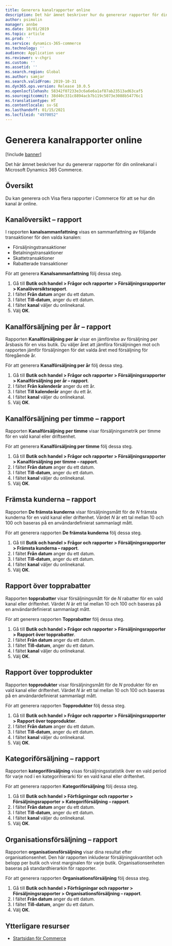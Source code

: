 ```yaml
---
title: Generera kanalrapporter online
description: Det här ämnet beskriver hur du genererar rapporter för din onlinekanal i Microsoft Dynamics 365 Commerce.
author: psimolin
manager: annbe
ms.date: 10/01/2019
ms.topic: article
ms.prod: ''
ms.service: dynamics-365-commerce
ms.technology: ''
audience: Application user
ms.reviewer: v-chgri
ms.custom: ''
ms.assetid: ''
ms.search.region: Global
ms.author: samjar
ms.search.validFrom: 2019-10-31
ms.dyn365.ops.version: Release 10.0.5
ms.openlocfilehash: 58342f07233e3c6a6e6a1af87ab23513ad63caf5
ms.sourcegitcommit: 38d40c331c8894acb7b119c5073e3088b54776c1
ms.translationtype: HT
ms.contentlocale: sv-SE
ms.lasthandoff: 01/15/2021
ms.locfileid: "4970052"
---
```

# <a name="generate-online-channel-reports"></a>Generera kanalrapporter online


[!include [banner](includes/banner.md)]

Det här ämnet beskriver hur du genererar rapporter för din onlinekanal i Microsoft Dynamics 365 Commerce.

## <a name="overview"></a>Översikt

Du kan generera och Visa flera rapporter i Commerce för att se hur din kanal är online.

## <a name="channel-summary-report"></a>Kanalöversikt – rapport

I rapporten **kanalsammanfattning** visas en sammanfattning av följande transaktioner för den valda kanalen:

- Försäljningstransaktioner
- Betalningstransaktioner
- Skattetransaktioner
- Rabatterade transaktioner

För att generera **Kanalsammanfattning** följ dessa steg.

1. Gå till **Butik och handel \> Frågor och rapporter \> Försäljningsrapporter \> Kanalöversiktsrapport**.
1. I fältet **Från datum** anger du ett datum.
1. I fältet **Till-datum**, anger du ett datum.
1. I fältet **kanal** väljer du onlinekanal.
1. Välj **OK**.
 
## <a name="channel-sales-by-year-report"></a>Kanalförsäljning per år – rapport 

Rapporten **Kanalförsäljning per år** visar en jämförelse av försäljning per årsbasis för en viss butik. Du väljer året att jämföra försäljningen mot och rapporten jämför försäljningen för det valda året med försäljning för föregående år.

För att generera **Kanalförsäljning per år** följ dessa steg.

1. Gå till **Butik och handel \> Frågor och rapporter \> Försäljningsrapporter \> Kanalförsäljning per år – rapport**.
1. I fältet **Från kalenderår** anger du ett år.
1. I fältet **Till kalenderår** anger du ett år.
1. I fältet **kanal** väljer du onlinekanal.
1. Välj **OK**.

## <a name="channel-sales-by-hour-report"></a>Kanalförsäljning per timme – rapport

Rapporten **Kanalförsäljning per timme** visar försäljningsmetrik per timme för en vald kanal eller driftsenhet.

För att generera **Kanalförsäljning per timme** följ dessa steg.

1. Gå till **Butik och handel \> Frågor och rapporter \> Försäljningsrapporter \> Kanalförsäljning per timme – rapport**.
1. I fältet **Från datum** anger du ett datum.
1. I fältet **Till-datum**, anger du ett datum.
1. I fältet **kanal** väljer du onlinekanal.
1. Välj **OK**.

## <a name="top-customers-report"></a>Främsta kunderna – rapport

Rapporten **De främsta kunderna** visar försäljningsmått för de *N* främsta kunderna för en vald kanal eller driftenhet. Värdet *N* är ett tal mellan 10 och 100 och baseras på en användardefinierat sammanlagt mått.

För att generera rapporten **De främsta kunderna** följ dessa steg.

1. Gå till **Butik och handel \> Frågor och rapporter \> Försäljningsrapporter \> Främsta kunderna – rapport**.
1. I fältet **Från datum** anger du ett datum.
1. I fältet **Till-datum**, anger du ett datum.
1. I fältet **kanal** väljer du onlinekanal.
1. Välj **OK**.

## <a name="top-discounts-report"></a>Rapport över topprabatter

Rapporten **topprabatter** visar försäljningsmått för de *N* rabatter för en vald kanal eller driftenhet. Värdet *N* är ett tal mellan 10 och 100 och baseras på en användardefinierat sammanlagt mått.

För att generera rapporten **Topprabatter** följ dessa steg.

1. Gå till **Butik och handel \> Frågor och rapporter \> Försäljningsrapporter \> Rapport över topprabatter**.
1. I fältet **Från datum** anger du ett datum.
1. I fältet **Till-datum**, anger du ett datum.
1. I fältet **kanal** väljer du onlinekanal.
1. Välj **OK**.

## <a name="top-products-report"></a>Rapport över topprodukter

Rapporten **topprodukter** visar försäljningsmått för de *N* produkter för en vald kanal eller driftenhet. Värdet *N* är ett tal mellan 10 och 100 och baseras på en användardefinierat sammanlagt mått.

För att generera rapporten **Topprodukter** följ dessa steg.

1. Gå till **Butik och handel \> Frågor och rapporter \> Försäljningsrapporter \> Rapport över topprodukter**.
1. I fältet **Från datum** anger du ett datum.
1. I fältet **Till-datum**, anger du ett datum.
1. I fältet **kanal** väljer du onlinekanal.
1. Välj **OK**.

## <a name="category-sales-report"></a>Kategoriförsäljning – rapport

Rapporten **kategoriförsäljning** visas försäljningsstatistik över en vald period för varje nod i en kategorihierarki för en vald kanal eller driftenhet.

För att generera rapporten **Kategoriförsäljning** följ dessa steg.

1. Gå till **Butik och handel \> Förfrågningar och rapporter \> Försäljningsrapporter \> Kategoriförsäljning – rapport**.
1. I fältet **Från datum** anger du ett datum.
1. I fältet **Till-datum**, anger du ett datum.
1. I fältet **kanal** väljer du onlinekanal.
1. Välj **OK**.

## <a name="organization-sales-report"></a>Organisationsförsäljning – rapport

Rapporten **organisationsförsäljning** visar dina resultat efter organisationsenhet. Den här rapporten inkluderar försäljningskvantitet och belopp per butik och vinst marginalen för varje butik. Organisationsenheten baseras på standardhierarkin för rapporter.

För att generera rapporten **Organisationsförsäljning** följ dessa steg.

1. Gå till **Butik och handel \> Förfrågningar och rapporter \> Försäljningsrapporter \> Organisationsförsäljning – rapport**.
1. I fältet **Från datum** anger du ett datum.
1. I fältet **Till-datum**, anger du ett datum.
1. Välj **OK**.

## <a name="additional-resources"></a>Ytterligare resurser

- [Startsidan för Commerce](../retail/index.md)
